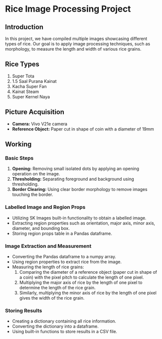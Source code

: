 # Rice Image Processing Project

## Introduction

In this project, we have compiled multiple images showcasing different types of rice. Our goal is to apply image processing techniques, such as morphology, to measure the length and width of various rice grains.

## Rice Types

1. Super Tota
2. 1.5 Saal Purana Kainat
3. Kacha Super Fan
4. Kainat Steam
5. Super Kernel Naya

## Picture Acquisition

- **Camera:** Vivo V21e camera
- **Reference Object:** Paper cut in shape of coin with a diameter of 19mm

## Working

### Basic Steps

1. **Opening:** Removing small isolated dots by applying an opening operation on the image.
2. **Thresholding:** Separating foreground and background using thresholding.
3. **Border Clearing:** Using clear border morphology to remove images touching the border.

### Labelled Image and Region Props

- Utilizing SK Images built-in functionality to obtain a labelled image.
- Extracting region properties such as orientation, major axis, minor axis, diameter, and bounding box.
- Storing region props table in a Pandas dataframe.

### Image Extraction and Measurement

- Converting the Pandas dataframe to a numpy array.
- Using region properties to extract rice from the image.
- Measuring the length of rice grains:
    1. Comparing the diameter of a reference object (paper cut in shape of a coin) with the pixel pitch to calculate the length of one pixel.
    2. Multiplying the major axis of rice by the length of one pixel to determine the length of the rice grain.
    3. Similarly, multiplying the minor axis of rice by the length of one pixel gives the width of the rice grain.

### Storing Results

- Creating a dictionary containing all rice information.
- Converting the dictionary into a dataframe.
- Using built-in functions to store results in a CSV file.

